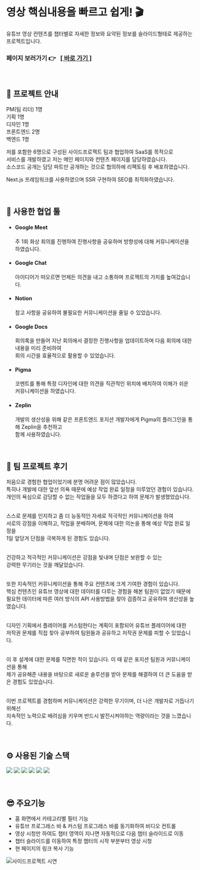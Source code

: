 # 영상 핵심내용을 빠르고 쉽게! 🎬

유튜브 영상 컨텐츠를 챕터별로 자세한 정보와 요약된 정보를 슬라이드형태로 제공하는 프로젝트입니다.

### 페이지 보러가기 👉 &nbsp; [[ 바로 가기 ]](https://side.zeriong.com)

<br/>

## 📌 프로젝트 안내 

PM(팀 리더) 1명<br/>
기획 1명<br/>
디자인 1명<br/>
프론트엔드 2명<br/>
백엔드 1명<br/>
  
저를 포함한 6명으로 구성된 사이드프로젝트 팀과 협업하여 SaaS를 목적으로<br/>
서비스를 개발하였고 저는 메인 페이지와 컨텐츠 페이지를 담당하였습니다.<br/>
소스코드 공개는 담당 파트만 공개하는 것으로 협의하에 리팩토링 후 배포하였습니다.<br/>

Next.js 프레임워크를 사용하였으며 SSR 구현하여 SEO를 최적화하였습니다.

<br/>

##  🧩 사용한 협업 툴

- #### Google Meet
  주 1회 화상 회의를 진행하여 진행사항을 공유하며 방향성에 대해 커뮤니케이션을 하였습니다.
- #### Google Chat
  아이디어가 떠오르면 언제든 의견을 내고 소통하며 프로젝트의 가치를 높여갔습니다.
- #### Notion
  참고 사항을 공유하여 불필요한 커뮤니케이션을 줄일 수 있었습니다.
- #### Google Docs
  회의록을 만들어 지난 회의에서 결정한 진행사항을 업데이트하며 다음 회의에 대한 내용을 미리 준비하여<br/>
  회의 시간을 효율적으로 활용할 수 있었습니다.
- #### Pigma
  코멘트를 통해 특정 디자인에 대한 의견을 직관적인 위치에 배치하여 이해가 쉬운 커뮤니케이션을 하였습니다.<br/>
- #### Zeplin
  개발의 생산성을 위해 같은 프론트엔드 포지션 개발자에게 Pigma의 플러그인을 통해 Zeplin을 추천하고<br/>
  함께 사용하였습니다.

<br/>

##  🚀 팀 프로젝트 후기

처음으로 경험한 협업이었기에 분명 어려운 점이 많았습니다.<br/>
특히나 개발에 대한 앞선 의욕 때문에 예상 작업 완료 일정을 미루었던 경험이 있습니다.<br/>
개인의 욕심으로 감당할 수 없는 작업들을 모두 하겠다고 하여 문제가 발생했었습니다.<br/><br/>

스스로 문제를 인지하고 좀 더 능동적인 자세로 적극적인 커뮤니케이션을 하여<br/>
서로의 강점을 이해하고, 작업을 분배하며, 문제에 대한 의논을 통해 예상 작업 완료 일정을<br/>
1일 앞당겨 단점을 극복하게 된 경험도 있습니다.<br/><br/>

건강하고 적극적인 커뮤니케이션은 강점을 빛내며 단점은 보완할 수 있는<br/>
강력한 무기라는 것을 깨달았습니다.<br/><br/>

또한 지속적인 커뮤니케이션을 통해 주요 컨텐츠에 크게 기여한 경험이 있습니다.<br/>
핵심 컨텐츠인 유튜브 영상에 대한 데이터를 다루는 경험을 해본 팀원이 없었기 때문에<br/>
필요한 데이터에 따른 여러 방식의 API 사용방법을 찾아 검증하고 공유하여 생산성을 높였습니다.<br/><br/>

디자인 기획에서 플레이어를 커스텀한다는 계획이 포함되어 유튜브 플레이어에 대한<br/>
저작권 문제를 직접 찾아 공부하여 팀원들과 공유하고 저작권 문제를 피할 수 있었습니다.<br/><br/>

이 후 설계에 대한 문제를 직면한 적이 있습니다. 이 때 같은 포지션 팀원과 커뮤니케이션을 통해<br/>
제가 공유해준 내용을 바탕으로 새로운 솔루션을 받아 문제를 해결하여 더 큰 도움을 받은 경험도 있었습니다.<br/><br/>

이번 프로젝트를 경험하며 커뮤니케이션은 강력한 무기이며, 더 나은 개발자로 거듭나기 위해선<br/>
지속적인 노력으로 배려심을 키우며 반드시 발전시켜야하는 역량이라는 것을 느꼈습니다.

<br/>

## ⚙ 사용된 기술 스택

<img src="https://img.shields.io/badge/Typescript-3178C6?style=for-the-badge&logo=typescript&logoColor=white"> <img src="https://img.shields.io/badge/Next.js-000000?style=for-the-badge&logo=next.js&logoColor=white">
<img src="https://img.shields.io/badge/Firebase-FFCA28?style=for-the-badge&logo=Firebase&logoColor=black">
<img src="https://img.shields.io/badge/Redux_Toolkit-764ABC?style=for-the-badge&logo=redux&logoColor=white">
<img src="https://img.shields.io/badge/axios-5A29E4?style=for-the-badge&logo=axios&logoColor=white">
<img src="https://img.shields.io/badge/tailwind_css-06B6D4?style=for-the-badge&logo=tailwindcss&logoColor=white">

<br/>

## 😎 주요기능

- 홈 화면에서 카테고리별 필터 기능
- 유튜브 프로그레스 바 & 커스텀 프로그레스 바를 동기화하여 비디오 컨트롤
- 영상 시청만 하여도 챕터 영역이 지나면 자동적으로 다음 챕터 슬라이드로 이동
- 챕터 슬라이드를 이동하여 특정 챕터의 시작 부분부터 영상 시청
- 현 페이지의 링크 복사 기능

![사이드프로젝트 시연](https://github.com/zeriong/side-project/assets/115396103/df79d346-8ee1-4b7b-aa43-a0d53d9a46e0)
